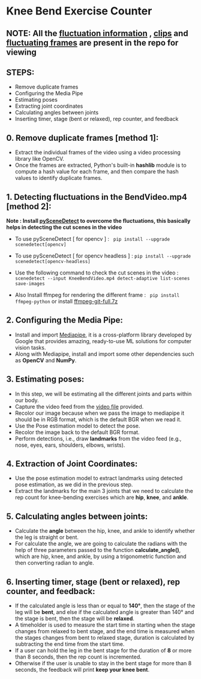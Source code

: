 # Knee Bend Exercise Counter


## NOTE: All the [fluctuation information](https://github.com/shadmanshaikh/kneebend/blob/master/all_the_fluctuating_frame/KneeBend-Scenes.csv) , [clips](https://github.com/shadmanshaikh/kneebend/tree/master/fluctuation_detected_vid) and [fluctuating frames](https://github.com/shadmanshaikh/kneebend/tree/master/all_the_fluctuating_frame) are present in the repo for viewing

## STEPS:
* Remove duplicate frames 
* Configuring the Media Pipe
* Estimating poses
* Extracting joint coordinates
* Calculating angles between joints
* Inserting timer, stage (bent or relaxed), rep counter, and feedback

## 0. Remove duplicate frames [method 1]:
* Extract the individual frames of the video using a video processing library like OpenCV.
* Once the frames are extracted, Python's built-in **hashlib** module is to compute a hash value for each frame, and then compare the hash values to identify duplicate frames.


## 1. Detecting fluctuations in the BendVideo.mp4 [method 2]:

**Note : Install [pySceneDetect](https://scenedetect.com/en/latest/) to overcome the fluctuations, this basically helps in detecting the cut scenes in the video** 
* To use pySceneDetect [ for opencv ] :
`` 
pip install --upgrade scenedetect[opencv]
``
* To use pySceneDetect [ for opencv headless ] :
``
pip install --upgrade scenedetect[opencv-headless]
``

* Use the following command to check the cut scenes in the video :
`` scenedetect --input KneeBendVideo.mp4 detect-adaptive list-scenes save-images ``

* Also Install ffmpeg for rendering the different frame :
`` 
pip install ffmpeg-python
``
or install [ffmpeg-git-full.7z](https://www.gyan.dev/ffmpeg/builds/)




## 2. Configuring the Media Pipe:
* Install and import [Mediapipe](https://google.github.io/mediapipe/solutions/pose), it is a cross-platform library developed by Google that provides amazing, ready-to-use ML solutions for computer vision tasks.
* Along with Mediapipe, install and import some other dependencies such as **OpenCV** and **NumPy**.


## 3. Estimating poses:
* In this step, we will be estimating all the different joints and parts within our body.
* Capture the video feed from the [video file](https://github.com/Jeevesh28/Knee-Bend-Counter-Mediapipe/blob/main/KneeBendVideo.mp4) provided.
* Recolor our image because when we pass the image to mediapipe it should be in RGB format, which is the default BGR when we read it.
* Use the Pose estimation model to detect the pose.
* Recolor the image back to the default BGR format.
* Perform detections, i.e., draw **landmarks** from the video feed (e.g., nose, eyes, ears, shoulders, elbows, wrists).

## 4. Extraction of Joint Coordinates:
* Use the pose estimation model to extract landmarks using detected pose estimation, as we did in the previous step.
* Extract the landmarks for the main 3 joints that we need to calculate the rep count for knee-bending exercises which are **hip**, **knee**, and **ankle**.

## 5. Calculating angles between joints:
* Calculate the **angle** between the hip, knee, and ankle to identify whether the leg is straight or bent.
* For calculate the angle, we are going to calculate the radians with the help of three parameters passed to the function **calculate_angle()**, which are hip, knee, and ankle, by using a trigonometric function and then converting radian to angle.

## 6. Inserting timer, stage (bent or relaxed), rep counter, and feedback:
* If the calculated angle is less than or equal to **140&deg;**, then the stage of the leg will be **bent**, and else if the calculated angle is greater than 140&deg; and the stage is bent, then the stage will be **relaxed**.
* A timeholder is used to measure the start time in starting when the stage changes from relaxed to bent stage, and the end time is measured when the stages changes from bent to relaxed stage, duration is calculated by subtracting the end time from the start time. 
* If a user can hold the leg in the bent stage for the duration of **8** or more than 8 seconds, then the rep count is incremented. 
* Otherwise if the user is unable to stay in the bent stage for more than 8 seconds, the feedback will print **keep your knee bent**.
